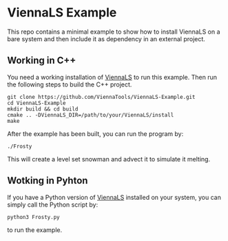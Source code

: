 # ViennaLS Example

This repo contains a minimal example to show how to install ViennaLS on a bare system and then include it as dependency in an external project.

## Working in C++

You need a working installation of [ViennaLS](https://github.com/ViennaTools/ViennaLS#installing) to run this example. Then run the following steps to build the C++ project.

```
git clone https://github.com/ViennaTools/ViennaLS-Example.git
cd ViennaLS-Example
mkdir build && cd build
cmake .. -DViennaLS_DIR=/path/to/your/ViennaLS/install
make
```

After the example has been built, you can run the program by:

```
./Frosty
```

This will create a level set snowman and advect it to simulate it melting.

## Wotking in Pyhton

If you have a Python version of [ViennaLS](https://github.com/ViennaTools/ViennaLS/tree/master#building-the-python-package) installed on your system, you can simply call the Python script by:
```
python3 Frosty.py
```
to run the example.